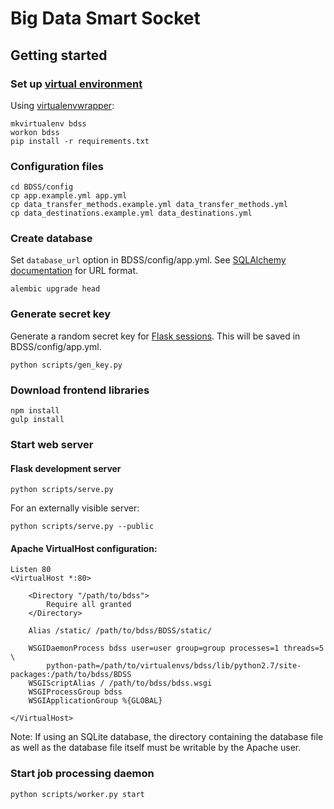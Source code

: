 # Big Data Smart Socket

## Getting started

### Set up [virtual environment](http://docs.python-guide.org/en/latest/dev/virtualenvs/)

Using [virtualenvwrapper](http://virtualenvwrapper.readthedocs.org/en/latest/index.html):

```Shell
mkvirtualenv bdss
workon bdss
pip install -r requirements.txt
```

### Configuration files

```Shell
cd BDSS/config
cp app.example.yml app.yml
cp data_transfer_methods.example.yml data_transfer_methods.yml
cp data_destinations.example.yml data_destinations.yml
```

### Create database

Set `database_url` option in BDSS/config/app.yml.
See [SQLAlchemy documentation](http://docs.sqlalchemy.org/en/rel_0_9/core/engines.html#database-urls) for URL format.

```Shell
alembic upgrade head
```

### Generate secret key

Generate a random secret key for [Flask sessions](http://flask.pocoo.org/docs/0.10/quickstart/#sessions). This will be saved in BDSS/config/app.yml.

```Shell
python scripts/gen_key.py
```

### Download frontend libraries

```Shell
npm install
gulp install
```

### Start web server

#### Flask development server

```Shell
python scripts/serve.py
```

For an externally visible server:

```Shell
python scripts/serve.py --public
```

#### Apache VirtualHost configuration:

```ApacheConf
Listen 80
<VirtualHost *:80>

	<Directory "/path/to/bdss">
		Require all granted
	</Directory>

	Alias /static/ /path/to/bdss/BDSS/static/

	WSGIDaemonProcess bdss user=user group=group processes=1 threads=5 \
		python-path=/path/to/virtualenvs/bdss/lib/python2.7/site-packages:/path/to/bdss/BDSS
	WSGIScriptAlias / /path/to/bdss/bdss.wsgi
	WSGIProcessGroup bdss
	WSGIApplicationGroup %{GLOBAL}

</VirtualHost>
```

Note: If using an SQLite database, the directory containing the database file as well as the database file itself must be writable by the Apache user.

### Start job processing daemon

```Shell
python scripts/worker.py start
```

